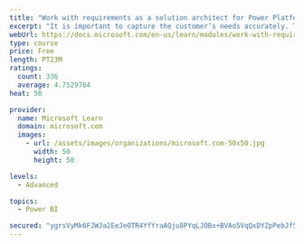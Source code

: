 ```yaml
---
title: "Work with requirements as a solution architect for Power Platform and Dynamics 365"
excerpt: "It is important to capture the customer’s needs accurately. This module explains how to capture requirements and identify functional and non-functional items."
webUrl: https://docs.microsoft.com/en-us/learn/modules/work-with-requirements/
type: course
price: Free
length: PT23M
ratings:
  count: 336
  average: 4.7529764
heat: 50

provider:
  name: Microsoft Learn
  domain: microsoft.com
  images:
    - url: /assets/images/organizations/microsoft.com-50x50.jpg
      width: 50
      height: 50

levels:
  - Advanced

topics:
  - Power BI

secured: "ygrsVyMk6FJWJa2EeJeOTR4YfYraAQju8PYqLJOBx+BVAo5VqQxDYZpPebJf5ZPbSeFY/lHiIRio0hEUmsN6kIPS+XYEu/XvYU2/3scA5M7ueDRmAc+qXaBv6RTy96u2lVF//lFNERE+rj4e0srrjChH+gnHOCOoWSNKyTFe41OOAckcF3BYNXAs5N2+9H4plfiJiwxyud8LQ3Lgm0JN4c4cZzrVdUCyW24aXvOlyKHDmSisDJMu2mHkRmjxK0NPBc6Q1TeJPvlXkOk4M67iOZNeDMrOgWqyw4+JTULODgm3tnB6HyuY2XMAKGDTAmlkRR5weebCxo+ImIQroIOaTEnljfdf8smC1Tp7EeiaWf6grkKoqUnacGwEUr+KAHcrcHEnz/klljaaQcojjV11VU3oyLini9oNyR0BjpDGi6k=;XYeE1UtPk53SL+l3lw1ABQ=="
---
```


